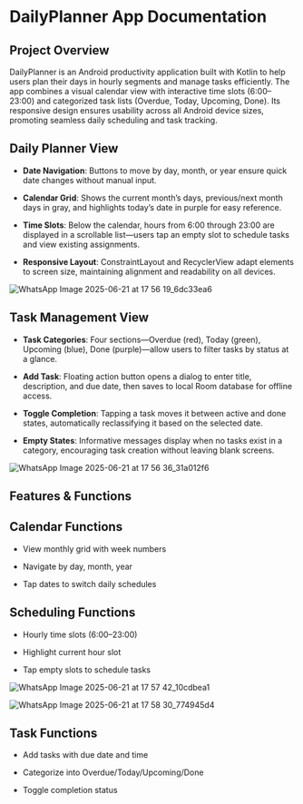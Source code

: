 # DailyPlanner App Documentation

## Project Overview

DailyPlanner is an Android productivity application built with Kotlin to help users plan their days in hourly segments and manage tasks efficiently. The app combines a visual calendar view with interactive time slots (6:00–23:00) and categorized task lists (Overdue, Today, Upcoming, Done). Its responsive design ensures usability across all Android device sizes, promoting seamless daily scheduling and task tracking.


## Daily Planner View

- **Date Navigation**: Buttons to move by day, month, or year ensure quick date changes without manual input.
    
- **Calendar Grid**: Shows the current month’s days, previous/next month days in gray, and highlights today’s date in purple for easy reference.
    
- **Time Slots**: Below the calendar, hours from 6:00 through 23:00 are displayed in a scrollable list—users tap an empty slot to schedule tasks and view existing assignments.
    
- **Responsive Layout**: ConstraintLayout and RecyclerView adapt elements to screen size, maintaining alignment and readability on all devices.
    
![WhatsApp Image 2025-06-21 at 17 56 19_6dc33ea6](https://github.com/user-attachments/assets/aae58d82-9f3e-4a40-9f67-e308a2150f57)

## Task Management View

- **Task Categories**: Four sections—Overdue (red), Today (green), Upcoming (blue), Done (purple)—allow users to filter tasks by status at a glance.
    
- **Add Task**: Floating action button opens a dialog to enter title, description, and due date, then saves to local Room database for offline access.
    
- **Toggle Completion**: Tapping a task moves it between active and done states, automatically reclassifying it based on the selected date.
    
- **Empty States**: Informative messages display when no tasks exist in a category, encouraging task creation without leaving blank screens.
    
![WhatsApp Image 2025-06-21 at 17 56 36_31a012f6](https://github.com/user-attachments/assets/22782c3b-f92c-4bad-b798-d3ba1fe93a39)


## Features & Functions

## Calendar Functions

- View monthly grid with week numbers
    
- Navigate by day, month, year
    
- Tap dates to switch daily schedules
    

## Scheduling Functions

- Hourly time slots (6:00–23:00)
    
- Highlight current hour slot
    
- Tap empty slots to schedule tasks
    
![WhatsApp Image 2025-06-21 at 17 57 42_10cdbea1](https://github.com/user-attachments/assets/d8c21633-d735-481e-bf1c-65975f49cd3b)

![WhatsApp Image 2025-06-21 at 17 58 30_774945d4](https://github.com/user-attachments/assets/50902c4c-e930-40e3-8b91-af1c575129c7)


## Task Functions

- Add tasks with due date and time
    
- Categorize into Overdue/Today/Upcoming/Done
    
- Toggle completion status



